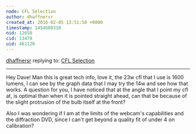 ```yaml
---
node: CFL Selection
author: dhaffnersr
created_at: 2016-02-05 13:51:50 +0000
timestamp: 1454680310
nid: 12658
cid: 13478
uid: 461120
---
```




[dhaffnersr](../profile/dhaffnersr) replying to: [CFL Selection](../notes/stoft/02-05-2016/cfl-selection)

----
Hey Dave! Man this is great tech info, love it, the 23w cfl that I use is 1600 lumens, I can see by the graph data that I may try the 14w and see how that works. A question for you, I have noticed that at the angle that I point my cfl at, is optimal than when it is pointed straight ahead, can that be because of the slight protrusion of the bulb itself at the front?

Also I was wondering if I am at the limits of the webcam's capabilities and the diffraction DVD, since I can't get beyond a quality fit of under 4 on calibration?
